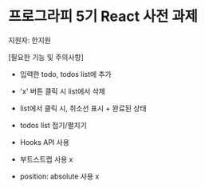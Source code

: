 # 프로그라피 5기 React 사전 과제
지원자: 한지원

[필요한 기능 및 주의사항]
- 입력한 todo, todos list에 추가
- 'x' 버튼 클릭 시 list에서 삭제
- list에서 클릭 시, 취소선 표시 + 완료된 상태
- todos list 접기/펼치기 

- Hooks API 사용

- 부트스트랩 사용 x
- position: absolute 사용 x
